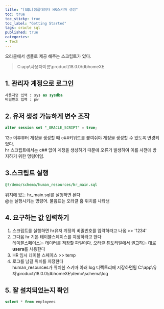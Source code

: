 ```yaml
---
title: "[SQL]샘플데이터 HR스키마 생성"
toc: true
toc_sticky: true
toc_label: "Getting Started"
tags: oracle sql
published: true
categories:
- Tech
---
```


오라클에서 샘플로 제공 해주는 스크립트가 있다.  
> C:app\사용자이름\product\18.0.0\dbhomeXE  

## 1. 관리자 계정으로 로그인  

```sql
사용자명 입력 : sys as sysdba
비밀번호 입력 : pw
```

## 2. 유저 생성 가능하게 변수 조작
```sql
alter session set "_ORACLE_SCRIPT" = true;
```
12c 이후부터 계정을 생성할 때 c##키워드를 붙여줘야 계정을 생성할 수 있도록 변경되었다.  
hr 스크립트에서는 c## 없이 계정을 생성하기 때문에 오류가 발생하여 이를 사전에 방지하기 위한 명령어임.

## 3.스크립트 실행  
```sql
@?/demo/schema/human_resources/hr_main.sql
```
위치에 있는 hr_main.sql를 실행하면 된다  
@는 실행시키는 명령어. 물음표는 오라클 홈 위치를 나타냄  

## 4. 요구하는 값 입력하기  
1. 스크립트를 실행하면 hr유저 계정의 비밀번호를 입력하라고 나옴 >> '1234'  
2. 그다음 hr 기본 테이블스페이스를 지정하라고 한다  
테이블스페이스는 데이터를 저장할 파일이다.  오라클 튜토리얼에서 권고하는 대로 **users**를 사용한다
3. HR 임시 테이블 스페이스  >> temp
4. 로그를 남길 위치를 지정한다  
human_resources가 위치한 스키마 아래 log 디렉토리에 저장하면됨
C:\app\유저\product\18.0.0\dbhomeXE\demo\schema\log  

## 5. 잘 설치되었는지 확인
```sql
select * from employees
```
